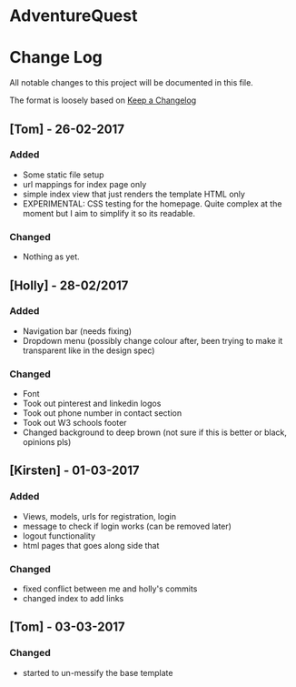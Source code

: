 # AdventureQuest






# Change Log
All notable changes to this project will be documented in this file.

The format is loosely based on [Keep a Changelog](http://keepachangelog.com/)


## [Tom] - 26-02-2017
### Added
- Some static file setup
- url mappings for index page only
- simple index view that just renders the template HTML only
- EXPERIMENTAL: CSS testing for the homepage. Quite complex at the moment but I aim to simplify it so its readable.

### Changed
- Nothing as yet.


## [Holly] - 28-02/2017

### Added

- Navigation bar (needs fixing)
- Dropdown menu (possibly change colour after, been trying to make it transparent like in the design spec)

### Changed
- Font
- Took out pinterest and linkedin logos
- Took out phone number in contact section 
- Took out W3 schools footer 
- Changed background to deep brown (not sure if this is better or black, opinions pls)

## [Kirsten] - 01-03-2017
### Added
- Views, models, urls for registration, login
- message to check if login works (can be removed later)
- logout functionality
- html pages that goes along side that

### Changed
- fixed conflict between me and holly's commits
- changed index to add links
## [Tom] - 03-03-2017
### Changed
- started to un-messify the base template
